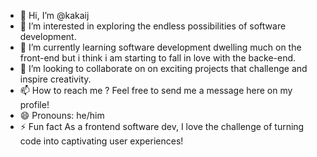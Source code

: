 - 👋 Hi, I’m @kakaij
- 👀 I’m interested  in exploring the endless possibilities of software development.
- 🌱 I’m currently learning software development dwelling much on the front-end but i think i am starting to fall in love with the backe-end.
- 💞️ I’m looking to collaborate on on exciting projects that challenge and inspire creativity.
- 📫 How to reach me ? Feel free to send me a message here on my profile!
- 😄 Pronouns: he/him
- ⚡ Fun fact As a frontend software dev, I love the challenge of turning code into captivating user experiences!

<!---
kakaij/kakaij is a ✨ special ✨ repository because its `README.md` (this file) appears on your GitHub profile.
You can click the Preview link to take a look at your changes.
--->
